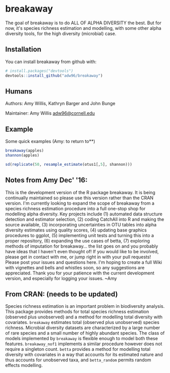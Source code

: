 # breakaway

The goal of breakaway is to do ALL OF ALPHA DIVERSITY the best. But for now, it's species richness estimation and modelling, with some other alpha diversity tools, for the high diversity (microbial) case.

## Installation

You can install breakaway from github with:

```R
# install.packages("devtools")
devtools::install_github("adw96/breakaway")
```

## Humans

Authors: Amy Willis, Kathryn Barger and John Bunge

Maintainer: Amy Willis adw96@cornell.edu

## Example

Some quick examples (Amy: to return to**)

```R
breakaway(apples)
shannon(apples)

sd(replicate(50, resample_estimate(otus1[,5], shannon)))
```

## Notes from Amy Dec' '16:

This is the development version of the R package breakaway. It is being continually maintained so please use this version rather than the CRAN version.
I'm currently looking to expand the scope of breakaway from a species richness estimation procedure into a full one-stop shop for modelling alpha diversity. Key projects include (1) automated data structure detection and estimator selection, (2) coding CatchAll into R and making the source available, (3) incorporating uncertainties in OTU tables into alpha diversity estimates using quality scores, (4) updating base graphics procedures to ggplot, (5) implementing unit tests and turning this into a proper repository, (6) expanding the use cases of betta, (7) exploring methods of imputation for breakaway... the list goes on and you probably have ideas that I haven't even thought of! If you would like to be involved, please get in contact with me, or jump right in with your pull requests!
Please post your issues and questions here. I'm hoping to create a full Wiki with vignettes and bells and whistles soon, so any suggestions are appreciated.
Thank you for your patience with the current development version, and especially for logging your issues.
~Amy

## From CRAN: (needs to be updated)

Species richness estimation is an important problem in biodiversity analysis. This package provides methods for total species richness estimation (observed plus unobserved) and a method for modelling total diversity with covariates. `breakaway` estimates total (observed plus unobserved) species richness. Microbial diversity datasets are characterized by a large number of rare species and a small number of highly abundant species. The class of models implemented by `breakaway` is flexible enough to model both these features. `breakaway_nof1` implements a similar procedure however does not require a singleton count. `betta` provides a method for modelling total diversity with covariates in a way that accounts for its estimated nature and thus accounts for unobserved taxa, and `betta_random` permits random effects modelling.